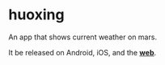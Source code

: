 # huoxing

An app that shows current weather on mars.

It be released on Android, iOS, and the **[web](https://hrnxm.github.io/huoxing/)**.
